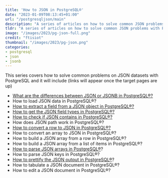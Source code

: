 ```yaml
---
title: 'How to JSON in PostgreSQL®'
date: "2023-01-09T08:13:45+01:00"
url: "/postgresqljson/main"
description: "A series of articles on how to solve common JSON problems with PostgreSQL®"
tldr: "A series of articles on how to solve common JSON problems with PostgreSQL®"
image: "/images/2023/pg-json-full.png"
credit: "ftisiot"
thumbnail: "/images/2023/pg-json.png"
categories:
- postgresql
- json
- jsonb
---
```


This series covers how to solve common problems on JSON datasets with PostgreSQL and it will include (links will appear once the target pages are up)

<!--more-->

* [What are the differences between JSON or JSONB in PostgreSQL®?](/postgresqljson/what-are-the-differences-json-jsonb-postgresql)
* How to load JSON data in PostgreSQL®?
* [How to extract a field from a JSON object in PostgreSQL®?](/postgresqljson/how-to-extract-field-from-json-postgresql)
* [How to get the JSON field types in PostgreSQL®?](/postgresqljson/how-to-get-json-field-types-postgresql)
* [How to check if JSON contains in PostgreSQL®?](/postgresqljson/how-to-check-JSON-contains-postgresql)
* How does JSON path work in PostgreSQL®?
* [How to convert a row to JSON in PostgreSQL®?](/postgresqljson/how-to-convert-table-row-json-postgresql)
* How to convert an array to JSON in PostgreSQL®?
* How to build a JSON array from a row in PostgreSQL®?
* How to build a JSON array from a list of items in PostgreSQL®?
* [How to parse JSON arrays in PostgreSQL®](/postgresqljson/how-to-parse-json-arrays-in-postgresql)?
* How to parse JSON keys in PostgreSQL®?
* [How to prettify the JSON output in PostgreSQL®](/postgresqljson/how-to-prettify-json-output-in-postgresql)?
* How to tabulate a JSON document in PostgreSQL®?
* How to edit a JSON document in PostgreSQL®?
